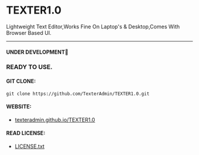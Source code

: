 # TEXTER1.0
Lightweight Text Editor,Works Fine On Laptop's &amp; Desktop,Comes With Browser Based UI.
<hr>
<h4>UNDER DEVELOPMENT🚀</h4>
<h3>READY TO USE.</h3>
<h4>GIT CLONE:</h4>
<code>git clone https://github.com/TexterAdmin/TEXTER1.0.git</code>
<h4>WEBSITE:</h4>
<ul>
  <li><a href="texteradmin.github.io/TEXTER1.0">texteradmin.github.io/TEXTER1.0</a></li>
</ul>
<h4>READ LICENSE:</h4>
<ul>
  <li><a href="texteradmin.github.io/TEXTER1.0/LICENSE.txt">LICENSE.txt</a></li>
</ul>
